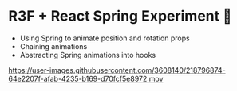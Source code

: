 # R3F + React Spring Experiment 🧪

- Using Spring to animate position and rotation props
- Chaining animations
- Abstracting Spring animations into hooks

https://user-images.githubusercontent.com/3608140/218796874-64e2207f-afab-4235-b169-d70fcf5e8972.mov



